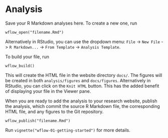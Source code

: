 # Analysis

Save your R Markdown analyses here. To create a new one, run

```
wflow_open("filename.Rmd")
```

Alternatively in RStudio, you can use the dropdown menu: `File` -> `New File` ->
`R Markdown...` -> `From Template` -> `Analysis Template`.

To build your file, run

```
wflow_build()
```

This will create the HTML file in the website directory `docs/`. The figures
will be created in both `analysis/figures` and `docs/figures`. Alternatively in 
RStudio, you can click on the `Knit HTML` button. This has the added benefit of 
displaying your file in the Viewer pane.

When you are ready to add the analysis to your research website, publish the
analysis, which commit the source R Markdown file, the corresponding HTML file,
and any figures to the Git repository.

```
wflow_publish("filename.Rmd")
```

Run `vignette("wflow-01-getting-started")` for more details.
